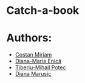 # Catch-a-book


# Authors:
- [Costan Miriam](https://github.com/livecodemiriam)
- [Diana-Maria Enică](https://github.com/DianaEnica)
- [Tiberiu-Mihail Potec](https://github.com/TheWCKD)
- [Diana Marusic](https://github.com/mdiannna)
